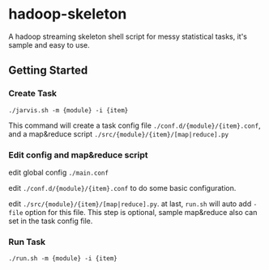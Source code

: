 # hadoop-skeleton

A hadoop streaming skeleton shell script for messy statistical tasks, it's sample and easy to use.


Getting Started
----------------

### Create Task

`./jarvis.sh -m {module} -i {item}`

This command will create a task config file `./conf.d/{module}/{item}.conf`, and a map&reduce script `./src/{module}/{item}/[map|reduce].py`

### Edit config and map&reduce script

edit global config `./main.conf`

edit `./conf.d/{module}/{item}.conf` to do some basic configuration.

edit `./src/{module}/{item}/[map|reduce].py`. at last, `run.sh` will auto add `-file` option for this file. This step is optional, sample map&reduce also can set in the task config file.

### Run Task

`./run.sh -m {module} -i {item}`
